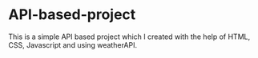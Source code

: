 ﻿# API-based-project
This is a simple API based project which I created with the help of HTML, CSS, Javascript and using weatherAPI.
